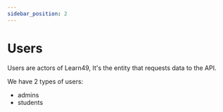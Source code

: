 ```yaml
---
sidebar_position: 2
---
```


# Users

Users are actors of Learn49, It's the entity that requests data to the API.

We have 2 types of users:

- admins
- students
